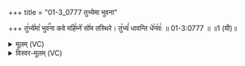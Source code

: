 +++
title = "01-3_0777 तुभ्येमा भुवना"

+++
तु꣢भ्ये꣣मा꣡ भुव꣢꣯ना कवे महि꣣म्ने꣡ सो꣢म तस्थिरे। तु꣡भ्यं꣢ धावन्ति धे꣣न꣡वः꣢ ॥ 01-3:0777 ॥ ॥1 (यी)॥

<details><summary>मूलम् (VC)</summary>

तु꣢भ्ये꣣मा꣡ भुव꣢꣯ना कवे महि꣣म्ने꣡ सो꣢म तस्थिरे । तु꣡भ्यं꣢ धावन्ति धे꣣न꣡वः꣢ ॥७७७॥
</details>

<details><summary>विस्वर-मूलम् (VC)</summary>

तुभ्येमा भुवना कवे महिम्ने सोम तस्थिरे । तुभ्यं धावन्ति धेनवः ॥७७७॥
</details>
